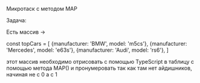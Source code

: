 Микротаск с методом MAP 

Задача:
 
Есть массив ->

const topCars = [
{manufacturer: 'BMW', model: 'm5cs'},
{manufacturer: 'Mercedes', model: 'e63s'},
{manufacturer: 'Audi', model: 'rs6'},
]

этот массив необходимо отрисовать с помощью TypeScript в таблицу с помощью метода MAP() и пронумеровать так как там нет айдишников, начиная не с 0 а с 1
